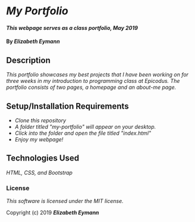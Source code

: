 # _My Portfolio_

#### _This webpage serves as a class portfolio, May 2019_

#### By _**Elizabeth Eymann**_

## Description

_This portfolio showcases my best projects that I have been working on for three weeks in my introduction to programming class at Epicodus. The portfolio consists of two pages, a homepage and an about-me page._

## Setup/Installation Requirements

* _Clone this repository_
* _A folder titled "my-portfolio" will appear on your desktop._
* _Click into the folder and open the file titled "index.html"_
* _Enjoy my webpage!_

## Technologies Used

_HTML, CSS, and Bootstrap_

### License

*This software is licensed under the MIT license.*

Copyright (c) 2019 **_Elizabeth Eymann_**